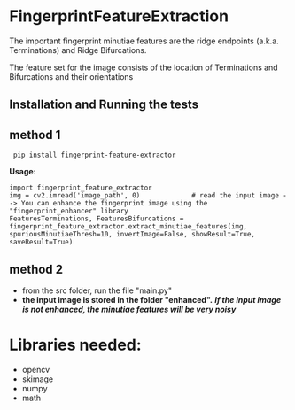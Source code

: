 # FingerprintFeatureExtraction
The important fingerprint minutiae features are the ridge endpoints (a.k.a. Terminations) and Ridge Bifurcations.



The feature set for the image consists of the location of Terminations and Bifurcations and their orientations

## Installation and Running the tests

 ## method 1
 ```
  pip install fingerprint-feature-extractor
 ```
 
 **Usage:**
  ```
  import fingerprint_feature_extractor
  img = cv2.imread('image_path', 0)				# read the input image --> You can enhance the fingerprint image using the "fingerprint_enhancer" library
  FeaturesTerminations, FeaturesBifurcations = fingerprint_feature_extractor.extract_minutiae_features(img, spuriousMinutiaeThresh=10, invertImage=False, showResult=True, saveResult=True)
```
 ## method 2
- from the src folder, run the file "main.py"
- **the input image is stored in the folder "enhanced".**
***If the input image is not enhanced, the minutiae features will be very noisy***

# Libraries needed:
- opencv
- skimage
- numpy
- math
